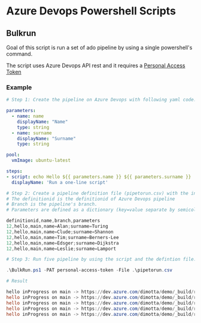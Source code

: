 # Azure Devops Powershell Scripts

## Bulkrun

Goal of this script is run a set of ado pipeline by using a single powershell's command.

The script uses Azure Devops API rest and it requires a [Personal Access Token](https://docs.microsoft.com/en-us/azure/devops/organizations/accounts/use-personal-access-tokens-to-authenticate?view=azure-devops&tabs=Windows)

### Example
```yaml
# Step 1: Create the pipeline on Azure Devops with following yaml code. Below an example with parameters.

parameters:
  - name: name
    displayName: "Name"
    type: string
  - name: surname
    displayName: "Surname"
    type: string

pool:
  vmImage: ubuntu-latest

steps:
- script: echo Hello ${{ parameters.name }} ${{ parameters.surname }}
  displayName: 'Run a one-line script'
```  

```powershell
# Step 2: Create a pipeline definition file (pipetorun.csv) with the information to run an ado pipeline for each row.
# The definitionid is the definitionid of Azure Devops pipeline
# Branch is the pipeline's branch.
# Parameters are defined as a dictionary (key=value separate by semicolon, key is equal the pipeline parameter name)

definitionid,name,branch,parameters
12,hello,main,name=Alan;surname=Turing
12,hello,main,name=Clude;surname=Shannon
12,hello,main,name=Tim;surname=Berners-Lee
12,hello,main,name=Edsger;surname=Dijkstra
12,hello,main,name=Leslie;surname=Lamport

# Step 3: Run five pipeline by using the script and the defintion file. (How to create a PAT )

.\BulkRun.ps1 -PAT personal-access-token -File .\pipetorun.csv

# Result

hello inProgress on main -> https://dev.azure.com/dimotta/demo/_build/results?buildId=119
hello inProgress on main -> https://dev.azure.com/dimotta/demo/_build/results?buildId=120
hello inProgress on main -> https://dev.azure.com/dimotta/demo/_build/results?buildId=121
hello inProgress on main -> https://dev.azure.com/dimotta/demo/_build/results?buildId=122
hello inProgress on main -> https://dev.azure.com/dimotta/demo/_build/results?buildId=123
```